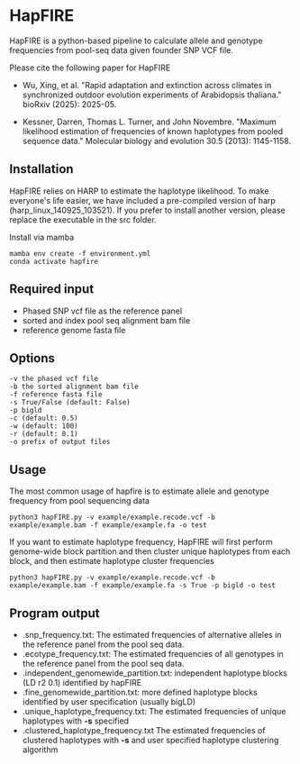 # HapFIRE

HapFIRE is a python-based pipeline to calculate allele and genotype frequencies from pool-seq data given founder SNP VCF file.

Please cite the following paper for HapFIRE

* Wu, Xing, et al. "Rapid adaptation and extinction across climates in synchronized outdoor evolution experiments of Arabidopsis thaliana." bioRxiv (2025): 2025-05.

* Kessner, Darren, Thomas L. Turner, and John Novembre. "Maximum likelihood estimation of frequencies of known haplotypes from pooled sequence data." Molecular biology and evolution 30.5 (2013): 1145-1158.


## Installation
HapFIRE relies on HARP to estimate the haplotype likelihood. To make everyone's life easier, we have included a pre-compiled version of harp (harp_linux_140925_103521). If you prefer to install another version, please replace the executable in the src folder. 

Install via mamba
```
mamba env create -f environment.yml
conda activate hapfire
```

## Required input
* Phased SNP vcf file as the reference panel
* sorted and index pool seq alignment bam file
* reference genome fasta file

## Options
```
-v the phased vcf file
-b the sorted alignment bam file
-f reference fasta file
-s True/False (default: False)
-p bigld
-c (default: 0.5)
-w (default: 100)
-r (default: 0.1)
-o prefix of output files

```

## Usage
The most common usage of hapfire is to estimate allele and genotype frequency from pool sequencing data

```
python3 hapFIRE.py -v example/example.recode.vcf -b example/example.bam -f example/example.fa -o test
```

If you want to estimate haplotype frequency, HapFIRE will first perform genome-wide block partition and then cluster unique haplotypes from each block, and then estimate haplotype cluster frequencies

```
python3 hapFIRE.py -v example/example.recode.vcf -b example/example.bam -f example/example.fa -s True -p bigld -o test
```

## Program output
* .snp_frequency.txt: The estimated frequencies of alternative alleles in the reference panel from the pool seq data.
* .ecotype_frequency.txt: The estimated frequencies of all genotypes in the reference panel from the pool seq data.
* .independent_genomewide_partition.txt: independent haplotype blocks (LD r2 0.1) identified by hapFIRE
* .fine_genomewide_partition.txt: more defined haplotype blocks identified by user specification (usually bigLD)
* .unique_haplotype_frequency.txt: The estimated frequencies of unique haplotypes with **-s** specified
* .clustered_haplotype_frequency.txt The estimated frequencies of clustered haplotypes with **-s** and user specified haplotype clustering algorithm
